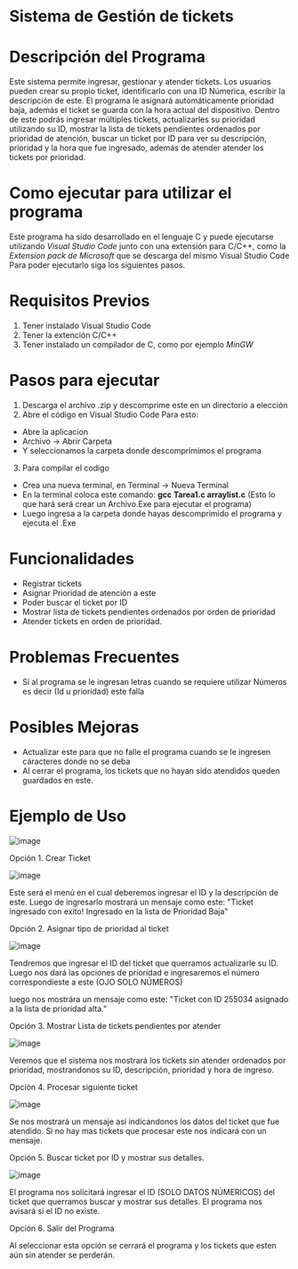 # Sistema de Gestión de tickets

# Descripción del Programa
Este sistema permite ingresar, gestionar y atender tickets. Los usuarios pueden crear su propio ticket, identificarlo con una ID Númerica, escribir la descripción de este. El programa le asignará automáticamente prioridad baja, además 
el ticket se guarda con la hora actual del dispositivo. Dentro de este podrás ingresar múltiples tickets, actualizarles su prioridad utilizando su ID, mostrar la lista de tickets pendientes ordenados por prioridad de atención, buscar un
ticket por ID para ver su descripción, prioridad y la hora que fue ingresado, además de atender atender los tickets por prioridad. 

# Como ejecutar para utilizar el programa
Este programa ha sido desarrollado en el lenguaje C y puede ejecutarse utilizando *Visual Studio Code* junto con una extensión para C/C++, como la *Extension pack de Microsoft* que se descarga del mismo Visual Studio Code
Para poder ejecutarlo siga los siguientes pasos.

# Requisitos Previos
1. Tener instalado Visual Studio Code
2. Tener la extención C/C++
3. Tener instalado un compilador de C, como por ejemplo *MinGW*


# Pasos para ejecutar

1. Descarga el archivo .zip y descomprime este en un directorio a elección
2. Abre el código en Visual Studio Code
Para esto:
- Abre la aplicacion
- Archivo -> Abrir Carpeta
- Y seleccionamos la carpeta donde descomprimimos el programa

3. Para compilar el codigo
- Crea una nueva terminal, en Terminal -> Nueva Terminal
- En la terminal coloca este comando: **gcc Tarea1.c arraylist.c** (Esto lo que hará será crear un Archivo.Exe para ejecutar el programa)
- Luego ingresa a la carpeta donde hayas descomprimido el programa y ejecuta el .Exe


# Funcionalidades
- Registrar tickets
- Asignar Prioridad de atención a este
- Poder buscar el ticket por ID
- Mostrar lista de tickets pendientes ordenados por orden de prioridad
- Atender tickets en orden de prioridad.

# Problemas Frecuentes
- Si al programa se le ingresan letras cuando se requiere utilizar Números es decir (Id u prioridad) este falla

# Posibles Mejoras
- Actualizar este para que no falle el programa cuando se le ingresen cáracteres donde no se deba
- Al cerrar el programa, los tickets que no hayan sido atendidos queden guardados en este.


# Ejemplo de Uso

![image](https://github.com/user-attachments/assets/4c3443c3-a7f0-46d0-bb83-e119e0a0ffed)

Opción 1. Crear Ticket

![image](https://github.com/user-attachments/assets/1801b79c-f021-4ef6-8e60-f80c4678b108)

Este será el menú en el cual deberemos ingresar el ID y la descripción de este.
Luego de ingresarlo mostrará un mensaje como este: 
"Ticket ingresado con exito! Ingresado en la lista de Prioridad Baja"

Opción 2. Asignar tipo de prioridad al ticket

![image](https://github.com/user-attachments/assets/d114238c-2153-4315-92ea-4ef5fe4b6551)

Tendremos que ingresar el ID del ticket que querramos actualizarle su ID.
Luego nos dará las opciones de prioridad e ingresaremos el número correspondieste 
a este (OJO SOLO NÚMEROS)

luego nos mostrára un mensaje como este: "Ticket con ID 255034 asignado a la lista de prioridad alta."

Opción 3. Mostrar Lista de tickets pendientes por atender 

![image](https://github.com/user-attachments/assets/4c5ef97f-28ce-4a17-a4e9-a07fc9d98c3e)

Veremos que el sistema nos mostrará los tickets sin atender ordenados por prioridad, mostrandonos su ID, descripción, prioridad y hora de ingreso.


Opción 4. Procesar siguiente ticket

![image](https://github.com/user-attachments/assets/a214a25d-dbd9-4bda-81c4-2c2663211e0b)

Se nos mostrará un mensaje así indicandonos los datos del ticket que fue atendido. Si no hay mas tickets que procesar este nos indicará con un mensaje.


Opción 5. Buscar ticket por ID y mostrar sus detalles.

![image](https://github.com/user-attachments/assets/72c2342f-974a-4df5-b002-2cab738375e5)

El programa nos solicitará ingresar el ID (SOLO DATOS NÚMERICOS) del ticket que querramos buscar y mostrar sus detalles. El programa nos avisará si el ID no existe.

Opción 6. Salir del Programa

Al seleccionar esta opción se cerrará el programa y los tickets que esten aún sin atender se perderán.





